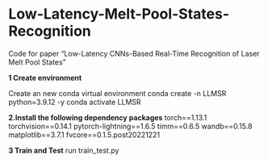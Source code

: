 # Low-Latency-Melt-Pool-States-Recognition
Code for paper “Low-Latency CNNs-Based Real-Time Recognition of Laser Melt Pool States”

**1 Create environment**

Create an new conda virtual environment
conda create -n LLMSR python=3.9.12 -y
conda activate LLMSR

**2.Install the following dependency packages**
torch==1.13.1
torchvision==0.14.1
pytorch-lightning==1.6.5
timm==0.6.5
wandb==0.15.8
matplotlib==3.7.1
fvcore==0.1.5.post20221221

**3 Train and Test**
run train_test.py



